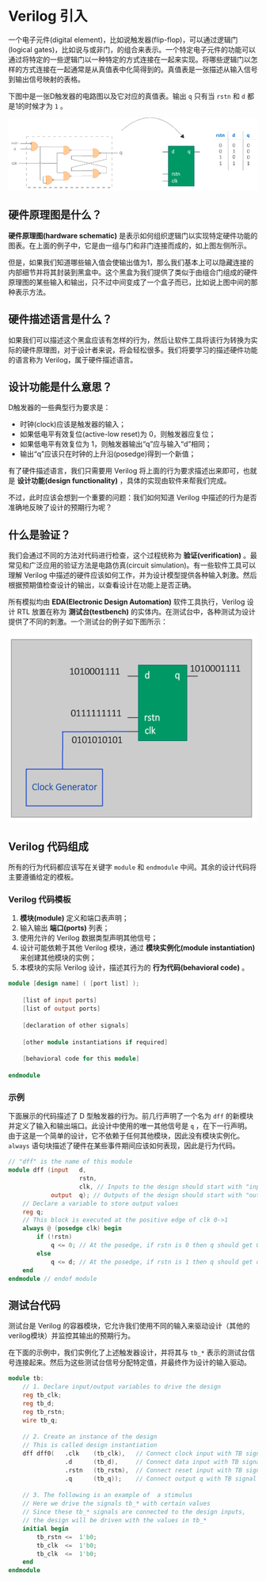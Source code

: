 # Verilog 引入

一个电子元件(digital element)，比如说触发器(flip-flop)，可以通过逻辑门(logical gates)，比如说与或非门，的组合来表示。一个特定电子元件的功能可以通过将特定的一些逻辑门以一种特定的方式连接在一起来实现。将哪些逻辑门以怎样的方式连接在一起通常是从真值表中化简得到的。真值表是一张描述从输入信号到输出信号映射的表格。

下图中是一张D触发器的电路图以及它对应的真值表。输出 `q` 只有当 `rstn` 和 `d` 都是1的时候才为 `1` 。

<p style="text-align:center"><img src="./d-flip-flop.png" alt="d-flip-flop" style="zoom:100%;" /></p>

## 硬件原理图是什么？

**硬件原理图(hardware schematic)** 是表示如何组织逻辑门以实现特定硬件功能的图表。在上面的例子中，它是由一组与门和非门连接而成的，如上图左侧所示。

但是，如果我们知道哪些输入值会使输出值为1，那么我们基本上可以隐藏连接的内部细节并将其封装到黑盒中。这个黑盒为我们提供了类似于由组合门组成的硬件原理图的某些输入和输出，只不过中间变成了一个盒子而已，比如说上图中间的那种表示方法。

## 硬件描述语言是什么？

如果我们可以描述这个黑盒应该有怎样的行为，然后让软件工具将该行为转换为实际的硬件原理图，对于设计者来说，将会轻松很多。我们将要学习的描述硬件功能的语言称为 Verilog，属于硬件描述语言。

## 设计功能是什么意思？

D触发器的一些典型行为要求是：

- 时钟(clock)应该是触发器的输入；
- 如果低电平有效复位(active-low reset)为 0，则触发器应复位；
- 如果低电平有效复位为 1，则触发器输出“q”应与输入“d”相同；
- 输出“q”应该只在时钟的上升沿(posedge)得到一个新值；

有了硬件描述语言，我们只需要用 Verilog 将上面的行为要求描述出来即可，也就是 **设计功能(design functionality)** ，具体的实现由软件来帮我们完成。

不过，此时应该会想到一个重要的问题：我们如何知道 Verilog 中描述的行为是否准确地反映了设计的预期行为呢？

## 什么是验证？

我们会通过不同的方法对代码进行检查，这个过程统称为 **验证(verification)** 。最常见和广泛应用的验证方法是电路仿真(circuit simulation)。有一些软件工具可以理解 Verilog 中描述的硬件应该如何工作，并为设计模型提供各种输入刺激。然后根据预期值检查设计的输出，以查看设计在功能上是否正确。

所有模拟均由 **EDA(Electronic Design Automation)** 软件工具执行，Verilog 设计 RTL 放置在称为 **测试台(testbench)** 的实体内。在测试台中，各种测试为设计提供了不同的刺激。一个测试台的例子如下图所示：

<p style="text-align:center"><img src="./testbench.png" alt="testbench" style="zoom:100%;" /></p>

## Verilog 代码组成

所有的行为代码都应该写在关键字 `module` 和 `endmodule` 中间。其余的设计代码将主要遵循给定的模板。


### Verilog 代码模板

1. **模块(module)** 定义和端口表声明；
2. 输入输出 **端口(ports)** 列表；
3. 使用允许的 Verilog 数据类型声明其他信号；
4. 设计可能依赖于其他 Verilog 模块，通过 **模块实例化(module instantiation)** 来创建其他模块的实例；
5. 本模块的实际 Verilog 设计，描述其行为的 **行为代码(behavioral code)** 。

```verilog
module [design name] ( [port list] );

    [list of input ports]
    [list of output ports]

    [declaration of other signals]

    [other module instantiations if required]

    [behavioral code for this module]

endmodule
```

### 示例

下面展示的代码描述了 D 型触发器的行为。前几行声明了一个名为 `dff` 的新模块并定义了输入和输出端口。此设计中使用的唯一其他信号是 `q` ，在下一行声明。由于这是一个简单的设计，它不依赖于任何其他模块，因此没有模块实例化。 `always` 语句块描述了硬件在某些事件期间应该如何表现，因此是行为代码。

```verilog
// "dff" is the name of this module
module dff (input   d,
                    rstn,
                    clk, // Inputs to the design should start with "input"
            output  q); // Outputs of the design should start with "output" 
    // Declare a variable to store output values
    reg q;                          
    // This block is executed at the positive edge of clk 0->1
    always @ (posedge clk) begin
        if (!rstn)
            q <= 0; // At the posedge, if rstn is 0 then q should get 0
        else
            q <= d; // At the posedge, if rstn is 1 then q should get d
    end
endmodule // endof module
```

## 测试台代码

测试台是 Verilog 的容器模块，它允许我们使用不同的输入来驱动设计（其他的verilog模块）并监控其输出的预期行为。

在下面的示例中，我们实例化了上述触发器设计，并将其与 `tb_*` 表示的测试台信号连接起来。然后为这些测试台信号分配特定值，并最终作为设计的输入驱动。

```verilog
module tb:
    // 1. Declare input/output variables to drive the design
    reg tb_clk;
    reg tb_d;
    reg tb_rstn;
    wire tb_q;

    // 2. Create an instance of the design
    // This is called design instantiation
    dff dff0(   .clk    (tb_clk),   // Connect clock input with TB signal
                .d      (tb_d),     // Connect data input with TB signal
                .rstn   (tb_rstn),  // Connect reset input with TB signal
                .q      (tb_q));    // Connect output q with TB signal

    // 3. The following is an example of  a stimulus
    // Here we drive the signals tb_* with certain values
    // Since these tb_* signals are connected to the design inputs,
    // the design will be driven with the values in tb_*
    initial begin
        tb_rstn <=  1'b0;
        tb_clk  <=  1'b0;
        tb_clk  <=  1'b0; 
    end
endmodule
```


